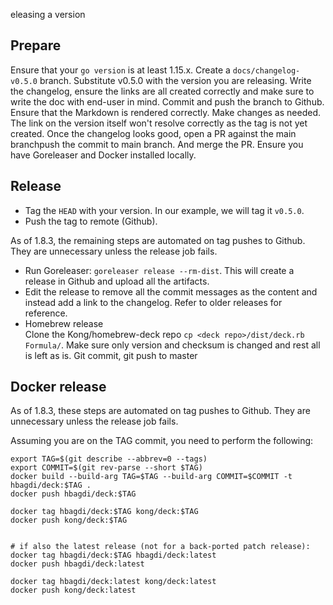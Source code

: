 eleasing a version

## Prepare

Ensure that your `go version` is at least 1.15.x.
Create a `docs/changelog-v0.5.0` branch. Substitute v0.5.0 with the version
you are releasing.
Write the changelog, ensure the links are all created correctly and
make sure to write the doc with end-user in mind.
Commit and push the branch to Github. Ensure that the Markdown is rendered
correctly. Make changes as needed. The link on the version itself won't
resolve correctly as the tag is not yet created.
Once the changelog looks good, open a PR against the main branchpush the commit to main branch. And merge the PR.
Ensure you have Goreleaser and Docker installed locally.

## Release

- Tag the `HEAD` with your version. In our example, we will tag it `v0.5.0`.
- Push the tag to remote (Github).

As of 1.8.3, the remaining steps are automated on tag pushes to Github. They are unnecessary unless the release job fails.

- Run Goreleaser: `goreleaser release --rm-dist`. This will create
  a release in Github and upload all the artifacts.
- Edit the release to remove all the commit messages as the content and
  instead add a link to the changelog. Refer to older releases for reference.
- Homebrew release  
Clone the Kong/homebrew-deck repo
`cp <deck repo>/dist/deck.rb Formula/`. Make sure only version and checksum is changed and rest all is left as is.
Git commit, git push to master

## Docker release

As of 1.8.3, these steps are automated on tag pushes to Github. They are unnecessary unless the release job fails.

Assuming you are on the TAG commit, you need to perform the following:

```
export TAG=$(git describe --abbrev=0 --tags)
export COMMIT=$(git rev-parse --short $TAG)
docker build --build-arg TAG=$TAG --build-arg COMMIT=$COMMIT -t hbagdi/deck:$TAG .
docker push hbagdi/deck:$TAG

docker tag hbagdi/deck:$TAG kong/deck:$TAG
docker push kong/deck:$TAG


# if also the latest release (not for a back-ported patch release):
docker tag hbagdi/deck:$TAG hbagdi/deck:latest
docker push hbagdi/deck:latest

docker tag hbagdi/deck:latest kong/deck:latest
docker push kong/deck:latest
```
